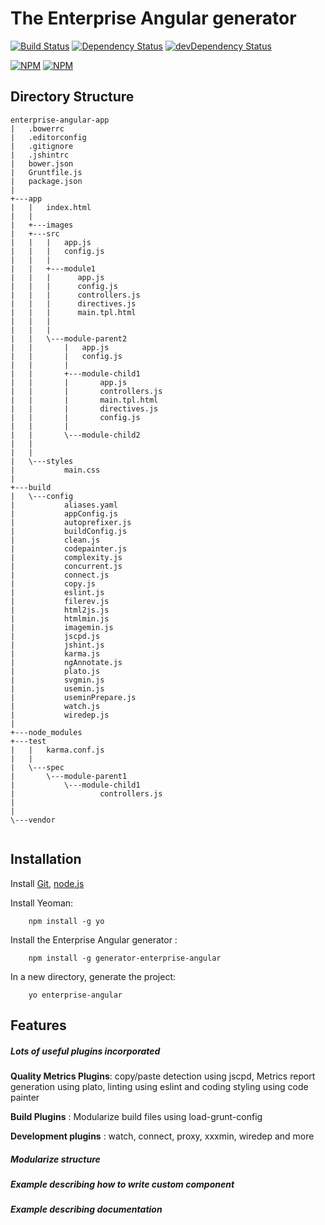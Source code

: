 # The Enterprise Angular generator 

[![Build Status](https://travis-ci.org/mnadeem/generator-enterprise-angular.svg?branch=master)](https://travis-ci.org/mnadeem/generator-enterprise-angular)
[![Dependency Status](https://david-dm.org/mnadeem/generator-enterprise-angular.svg)](https://david-dm.org/mnadeem/generator-enterprise-angular)
[![devDependency Status](https://david-dm.org/mnadeem/generator-enterprise-angular/dev-status.svg)](https://david-dm.org/mnadeem/generator-enterprise-angular#info=devDependencies)

[![NPM](https://nodei.co/npm/generator-enterprise-angular.png?downloads=true&downloadRank=true&stars=true)](https://nodei.co/npm/generator-enterprise-angular/)
[![NPM](https://nodei.co/npm-dl/generator-enterprise-angular.png)](https://nodei.co/npm/generator-enterprise-angular/)

## Directory Structure

```
enterprise-angular-app
|   .bowerrc
|   .editorconfig
|   .gitignore
|   .jshintrc
|   bower.json
|   Gruntfile.js
|   package.json
|   
+---app
|   |   index.html
|   |   
|   +---images
|   +---src
|   |   |   app.js
|   |   |   config.js
|   |   |   
|   |   +---module1
|   |   |      app.js
|   |   |      config.js
|   |   |      controllers.js
|   |   |      directives.js
|   |   |      main.tpl.html
|   |   |   
|   |   |           
|   |   \---module-parent2
|   |       |   app.js
|   |       |   config.js
|   |       |   
|   |       +---module-child1
|   |       |       app.js
|   |       |       controllers.js
|   |       |       main.tpl.html
|   |       |       directives.js
|   |       |       config.js
|   |       |       
|   |       \---module-child2
|   |              
|   |               
|   \---styles
|           main.css
|           
+---build
|   \---config
|           aliases.yaml
|           appConfig.js
|           autoprefixer.js
|           buildConfig.js
|           clean.js
|           codepainter.js
|           complexity.js
|           concurrent.js
|           connect.js
|           copy.js
|           eslint.js
|           filerev.js
|           html2js.js
|           htmlmin.js
|           imagemin.js
|           jscpd.js
|           jshint.js
|           karma.js
|           ngAnnotate.js
|           plato.js
|           svgmin.js
|           usemin.js
|           useminPrepare.js
|           watch.js
|           wiredep.js
|           
+---node_modules
+---test
|   |   karma.conf.js
|   |   
|   \---spec
|       \---module-parent1
|           \---module-child1
|                   controllers.js
|                   
|                   
\---vendor


```


## Installation

Install [Git](http://git-scm.com), [node.js](http://nodejs.org)

Install Yeoman:
```
    npm install -g yo
```
Install the Enterprise Angular generator :
```
    npm install -g generator-enterprise-angular
```

In a new directory, generate the project:
```
    yo enterprise-angular
```

## Features

##### Lots of useful plugins incorporated

__Quality Metrics Plugins__:   copy/paste detection using jscpd, Metrics report generation using plato, linting using eslint and coding styling using code painter

__Build Plugins__   : Modularize build files using load-grunt-config

__Development plugins__   : watch, connect, proxy, xxxmin, wiredep and more

##### Modularize structure

##### Example describing how to write custom component

##### Example describing documentation

